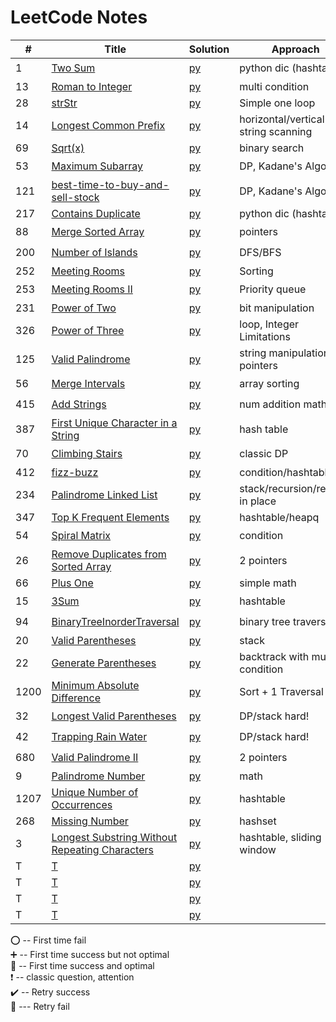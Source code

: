 # LeetCode Notes 


| #    | Title                                                                                                                             | Solution                                                       | Approach                            | Comments                                   |  
|------|-----------------------------------------------------------------------------------------------------------------------------------|----------------------------------------------------------------|-------------------------------------|--------------------------------------------|
| 1    | [Two Sum](https://leetcode.com/problems/two-sum/)                                                                                 | [py](hashTable/TwoSum.md)                                      | python dic (hashtable)              | :heavy_exclamation_mark:  :100:            |
| 13   | [Roman to Integer](https://leetcode.com/problems/roman-to-integer/)                                                               | [py](general/Roman.md)                                         | multi condition                     | :heavy_plus_sign:                          |
| 28   | [strStr](https://leetcode.com/problems/implement-strstr/)                                                                         | [py](general/strStr.md)                                        | Simple one loop                     | :100:                                      |
| 14   | [Longest Common Prefix](https://leetcode.com/problems/longest-common-prefix/)                                                     | [py](general/prefix.md)                                        | horizontal/vertical string scanning | :100:                                      |
| 69   | [Sqrt(x)](https://leetcode.com/problems/sqrtx/)                                                                                   | [py](./math/sqrt.md)                                           | binary search                       | :heavy_plus_sign:                          |
| 53   | [Maximum Subarray](https://leetcode.com/problems/maximum-subarray/)                                                               | [py](dynamicProgramming/maximumSubarray.md)                    | DP, Kadane's Algorithm              | :o:                                        |
| 121  | [best-time-to-buy-and-sell-stock](https://leetcode.com/problems/best-time-to-buy-and-sell-stock/)                                 | [py](dynamicProgramming/stock.md)                              | DP, Kadane's Algorithm              | :heavy_exclamation_mark:  :o:              |
| 217  | [Contains Duplicate](https://leetcode.com/problems/contains-duplicate/)                                                           | [py](general/containDuplicates.md)                             | python dic (hashtable)              | :100:                                      |
| 88   | [Merge Sorted Array](https://leetcode.com/problems/merge-sorted-array/)                                                           | [py](pointers/MergeSortedArray.md)                             | pointers                            | :o:                                        |
| 200  | [Number of Islands](https://leetcode.com/problems/number-of-islands/)                                                             | [py](DFS-BFS/number-of-islands.md)                             | DFS/BFS                             | :o:                                        |
| 252  | [Meeting Rooms](https://leetcode.com/problems/meeting-rooms/)                                                                     | [py](array/MeetingRooms.md)                                    | Sorting                             | :100:                                      |
| 253  | [Meeting Rooms II](https://leetcode.com/problems/meeting-rooms-ii/)                                                               | [py](heap/MeetingRoomsII.md)                                   | Priority queue                      | :o:                                        |
| 231  | [Power of Two](https://leetcode.com/problems/power-of-two/)                                                                       | [py](BitManipulation/PowerofTwo.md)                            | bit manipulation                    | :heavy_plus_sign:                          |
| 326  | [Power of Three](https://leetcode.com/problems/power-of-three/)                                                                   | [py](BitManipulation/PowerofThree.md)                          | loop, Integer Limitations           | :heavy_plus_sign:                          |
| 125  | [Valid Palindrome](https://leetcode.com/problems/valid-palindrome/)                                                               | [py](string/ValidPalindrome.md)                                | string manipulation/ 2 pointers     | :100:                                      |
| 56   | [Merge Intervals](https://leetcode.com/problems/merge-intervals/)                                                                 | [py](array/MergeIntervals.md)                                  | array sorting                       | :o:                                        |
| 415  | [Add Strings](https://leetcode.com/problems/add-strings/)                                                                         | [py](math/AddStrings.md)                                       | num addition math                   | :o:                                        |
| 387  | [First Unique Character in a String](https://leetcode.com/problems/first-unique-character-in-a-string/)                           | [py](hashTable/FirstUniqueCharInString.md)                     | hash table                          | :100:                                      |
| 70   | [Climbing Stairs](https://leetcode.com/problems/climbing-stairs/)                                                                 | [py](dynamicProgramming/ClimbingStairs.md)                     | classic DP                          | :heavy_exclamation_mark: :heavy_plus_sign: |
| 412  | [fizz-buzz](https://leetcode.com/problems/fizz-buzz/)                                                                             | [py](general/fizz-buzz.md)                                     | condition/hashtable                 | :100:                                      |
| 234  | [Palindrome Linked List](https://leetcode.com/problems/palindrome-linked-list/)                                                   | [py](linkedList/PalindromeLinkedList.md)                       | stack/recursion/reverse in place    | :heavy_exclamation_mark: :heavy_plus_sign: |
| 347  | [Top K Frequent Elements](https://leetcode.com/problems/top-k-frequent-elements/)                                                 | [py](hashTable/TopKElements.md)                                | hashtable/heapq                     | :heavy_plus_sign:                          |
| 54   | [Spiral Matrix](https://leetcode.com/problems/spiral-matrix/)                                                                     | [py](general/SpiralMatrix.md)                                  | condition                           | :o:                                        |
| 26   | [Remove Duplicates from Sorted Array](https://leetcode.com/problems/remove-duplicates-from-sorted-array/)                         | [py](pointers/remove-duplicates-from-sorted-array.md)          | 2 pointers                          | :100:                                      |
| 66   | [Plus One](https://leetcode.com/problems/plus-one/)                                                                               | [py](general/PlusOne.md)                                       | simple math                         | :100:                                      |
| 15   | [3Sum](https://leetcode.com/problems/3sum/)                                                                                       | [py](hashTable/3sum.md)                                        | hashtable                           | :o:                                        |
| 94   | [BinaryTreeInorderTraversal](https://leetcode.com/problems/binary-tree-inorder-traversal/)                                        | [py](BinaryTree/BinaryTreeInorderTraversal.md)                 | binary tree traversal               | :o:                                        |
| 20   | [Valid Parentheses](https://leetcode.com/problems/valid-parentheses/)                                                             | [py](stack/ValidParentheses.md)                                | stack                               | :100:                                      |
| 22   | [Generate Parentheses](https://leetcode.com/problems/generate-parentheses/)                                                       | [py](backtrack/GenerateParentheses.md)                         | backtrack with multiple condition   | :o:                                        |
| 1200 | [Minimum Absolute Difference](https://leetcode.com/problems/minimum-absolute-difference/)                                         | [py](general/MinimumAbsoluteDifference.md)                     | Sort + 1 Traversal                  | :100:                                      |
| 32   | [Longest Valid Parentheses](https://leetcode.com/problems/longest-valid-parentheses/)                                             | [py](dynamicProgramming/LongestValidParentheses.md)            | DP/stack   hard!                    | :o:                                        |
| 42   | [Trapping Rain Water](https://leetcode.com/problems/trapping-rain-water/)                                                         | [py](stack/TrappingRainWater.md)                               | DP/stack   hard!                    | :o:                                        |
| 680  | [Valid Palindrome II](https://leetcode.com/problems/valid-palindrome-ii/)                                                         | [py](pointers/ValidPalindromeII.md)                            | 2 pointers                          | :o:                                        |
| 9    | [Palindrome Number](https://leetcode.com/problems/palindrome-number/)                                                             | [py](general/PalindromeNumber.md)                              | math                                | :heavy_plus_sign:                          |
| 1207 | [Unique Number of Occurrences](https://leetcode.com/problems/unique-number-of-occurrences/)                                       | [py](hashTable/UniqueNumberOccurrences.md)                     | hashtable                           | :100:                                      |
| 268  | [Missing Number](https://leetcode.com/problems/missing-number/)                                                                   | [py](hashTable/MissingNumber.md)                               | hashset                             | :heavy_plus_sign:                          |
| 3    | [Longest Substring Without Repeating Characters](https://leetcode.com/problems/longest-substring-without-repeating-characters/)   | [py](hashTable/LongestSubstringWithoutRepeatingCharacters.md)  | hashtable, sliding window           | :o:                                        |
| T    | [T]()                                                                                                                             | [py](general/strStr.md)                                        |                                     |                                            |
| T    | [T]()                                                                                                                             | [py](general/strStr.md)                                        |                                     |                                            |
| T    | [T]()                                                                                                                             | [py](general/strStr.md)                                        |                                     |                                            |
| T    | [T]()                                                                                                                             | [py](general/strStr.md)                                        |                                     |                                            |

:o: -- First time fail       
:heavy_plus_sign: -- First time success but not optimal     
:100: -- First time success and optimal    
:heavy_exclamation_mark: -- classic question, attention        
:heavy_check_mark: -- Retry success      
:small_red_triangle: --- Retry fail     

